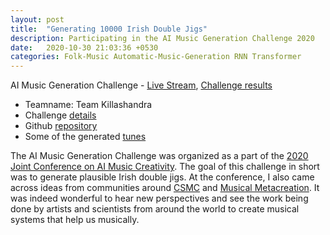 ```yaml
---
layout: post
title:  "Generating 10000 Irish Double Jigs"
description: Participating in the AI Music Generation Challenge 2020
date:   2020-10-30 21:03:36 +0530
categories: Folk-Music Automatic-Music-Generation RNN Transformer
---
```


AI Music Generation Challenge - [Live Stream][live-stream], [Challenge results][results]

- Teamname: Team Killashandra
- Challenge [details][details]
- Github [repository][github-repo]
- Some of the generated [tunes][saved-tunes]

The AI Music Generation Challenge was organized as a part of the [2020 Joint Conference on AI Music Creativity][conference-link]. The goal of this challenge in short was to generate plausible Irish double jigs. At the conference, I also came across ideas from communities around [CSMC][csmc] and [Musical Metacreation][musical-metacreation]. It was indeed wonderful to hear new perspectives and see the work being done by artists and scientists from around the world to create musical systems that help us musically.



[live-stream]: https://www.youtube.com/watch?v=I-wzLhw6ra4
[github-repo]: https://github.com/richhiey1996/AI-Music-Generation-Challenge-2020
[saved-tunes]: https://drive.google.com/drive/folders/1U4_LiVNSHpq68k-ZgVCLPG3IqHDjUaSG?usp=sharing
[results]: https://ec.europa.eu/jrc/communities/en/community/humaint/news/results-ai-music-generation-challenge-2020
[details]: https://boblsturm.github.io/aimusic2020/MusicAI_Challenge_2020.pdf
[conference-link]: https://boblsturm.github.io/aimusic2020/
[csmc]: https://csmc2018.wordpress.com/
[musical-metacreation]: https://musicalmetacreation.org/

